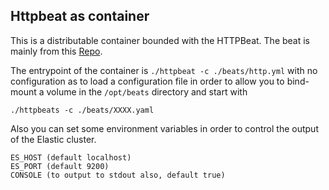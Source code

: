 ## Httpbeat as container

This is a distributable container bounded with the HTTPBeat. The beat is mainly
from this [Repo](https://github.com/christiangalsterer/httpbeat).

The entrypoint of the container is `./httpbeat -c ./beats/http.yml` with no configuration as to
load a configuration file in order to allow you to bind-mount a volume in the
`/opt/beats` directory and start with
```
./httpbeats -c ./beats/XXXX.yaml
```

Also you can set some environment variables in order to control the output of
the Elastic cluster.

```
ES_HOST (default localhost)
ES_PORT (default 9200)
CONSOLE (to output to stdout also, default true)
```
